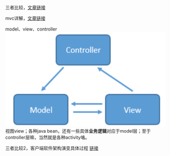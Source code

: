 三者比较，<a href="http://zjutkz.net/2016/04/13/%E9%80%89%E6%8B%A9%E6%81%90%E6%83%A7%E7%97%87%E7%9A%84%E7%A6%8F%E9%9F%B3%EF%BC%81%E6%95%99%E4%BD%A0%E8%AE%A4%E6%B8%85MVC%EF%BC%8CMVP%E5%92%8CMVVM/">文章链接 </a>

mvc详解，<a href="http://www.2cto.com/kf/201506/405766.html">文章链接 </a>

model、view、controller
<img src="mvc.png">  
视图view；各种java bean，还有一些具体**业务逻辑**对应于model层；至于controller层嘛，当然就是各种activity咯。<br>

三者比较2，客户端软件架构演变具体过程 <a href="http://www.cnblogs.com/tiantianbyconan/p/5036289.html"> 链接</a>